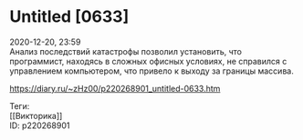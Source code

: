 Untitled [0633]
================

   
 2020-12-20, 23:59   
  Анализ последствий катастрофы позволил установить, что программист, находясь в сложных офисных условиях, не справился с управлением компьютером, что привело к выходу за границы массива.   
    
 <https://diary.ru/~zHz00/p220268901_untitled-0633.htm>   
   
 Теги:   
 [[Викторика]]   
 ID: p220268901